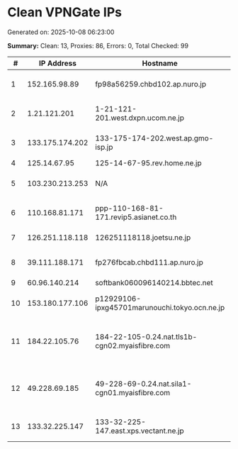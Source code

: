 # Clean VPNGate IPs
Generated on: 2025-10-08 06:23:00

**Summary:** Clean: 13, Proxies: 86, Errors: 0, Total Checked: 99

| # | IP Address | Hostname | Type | Country | Provider |
|---|------------|----------|------|---------|----------|
| 1 | 152.165.98.89 | fp98a56259.chbd102.ap.nuro.jp | Business | JP | Sony Network Communications Inc. |
| 2 | 1.21.121.201 | 1-21-121-201.west.dxpn.ucom.ne.jp | Business | JP | ARTERIA Networks Corporation |
| 3 | 133.175.174.202 | 133-175-174-202.west.ap.gmo-isp.jp | Business | JP | ARTERIA Networks Corporation |
| 4 | 125.14.67.95 | 125-14-67-95.rev.home.ne.jp | Business | JP | JCOM Co., Ltd. |
| 5 | 103.230.213.253 | N/A | Business | CN | China Unicom Beijing Province Network |
| 6 | 110.168.81.171 | ppp-110-168-81-171.revip5.asianet.co.th | Residential | TH | TRUE INTERNET CORPORATION CO. LTD. |
| 7 | 126.251.118.118 | 126251118118.joetsu.ne.jp | Business | JP | Joetsu Cable Vision |
| 8 | 39.111.188.171 | fp276fbcab.chbd111.ap.nuro.jp | Business | JP | Sony Network Communications Inc. |
| 9 | 60.96.140.214 | softbank060096140214.bbtec.net | Business | JP | SoftBank Corp. |
| 10 | 153.180.177.106 | p12929106-ipxg45701marunouchi.tokyo.ocn.ne.jp | Business | JP | NTT Communications Corporation |
| 11 | 184.22.105.76 | 184-22-105-0.24.nat.tls1b-cgn02.myaisfibre.com | Wireless | TH | ADVANCED WIRELESS NETWORK COMPANY LIMITED |
| 12 | 49.228.69.185 | 49-228-69-0.24.nat.sila1-cgn01.myaisfibre.com | Residential | TH | ADVANCED WIRELESS NETWORK COMPANY LIMITED |
| 13 | 133.32.225.147 | 133-32-225-147.east.xps.vectant.ne.jp | Business | JP | ARTERIA Networks Corporation |
